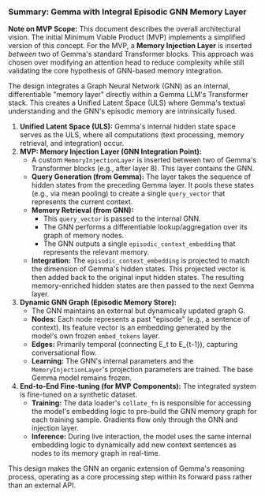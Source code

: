 ### **Summary: Gemma with Integral Episodic GNN Memory Layer**

**Note on MVP Scope:** This document describes the overall architectural vision. The initial Minimum Viable Product (MVP) implements a simplified version of this concept. For the MVP, a **Memory Injection Layer** is inserted *between* two of Gemma's standard Transformer blocks. This approach was chosen over modifying an attention head to reduce complexity while still validating the core hypothesis of GNN-based memory integration.

The design integrates a Graph Neural Network (GNN) as an internal, differentiable "memory layer" directly within a Gemma LLM's Transformer stack. This creates a Unified Latent Space (ULS) where Gemma's textual understanding and the GNN's episodic memory are intrinsically fused.

1.  **Unified Latent Space (ULS):** Gemma's internal hidden state space serves as the ULS, where all computations (text processing, memory retrieval, and integration) occur.
2.  **MVP: Memory Injection Layer (GNN Integration Point):**
    *   A custom `MemoryInjectionLayer` is inserted between two of Gemma's Transformer blocks (e.g., after layer 8). This layer contains the GNN.
    *   **Query Generation (from Gemma):** The layer takes the sequence of hidden states from the preceding Gemma layer. It pools these states (e.g., via mean pooling) to create a single `query_vector` that represents the current context.
    *   **Memory Retrieval (from GNN):**
        *   This `query_vector` is passed to the internal GNN.
        *   The GNN performs a differentiable lookup/aggregation over its graph of memory nodes.
        *   The GNN outputs a single `episodic_context_embedding` that represents the relevant memory.
    *   **Integration:** The `episodic_context_embedding` is projected to match the dimension of Gemma's hidden states. This projected vector is then added back to the original input hidden states. The resulting memory-enriched hidden states are then passed to the next Gemma layer.
3.  **Dynamic GNN Graph (Episodic Memory Store):**
    *   The GNN maintains an external but dynamically updated graph G.
    *   **Nodes:** Each node represents a past "episode" (e.g., a sentence of context). Its feature vector is an embedding generated by the model's own frozen `embed_tokens` layer.
    *   **Edges:** Primarily temporal (connecting E_t to E_{t-1}), capturing conversational flow.
    *   **Learning:** The GNN's internal parameters and the `MemoryInjectionLayer`'s projection parameters are trained. The base Gemma model remains frozen.
4.  **End-to-End Fine-tuning (for MVP Components):** The integrated system is fine-tuned on a synthetic dataset.
    *   **Training:** The data loader's `collate_fn` is responsible for accessing the model's embedding logic to pre-build the GNN memory graph for each training sample. Gradients flow only through the GNN and injection layer.
    *   **Inference:** During live interaction, the model uses the same internal embedding logic to dynamically add new context sentences as nodes to its memory graph in real-time.

This design makes the GNN an organic extension of Gemma's reasoning process, operating as a core processing step within its forward pass rather than an external API.